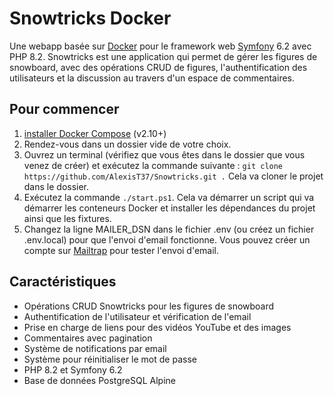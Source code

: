 # Snowtricks Docker

Une webapp basée sur [Docker](https://www.docker.com/) pour le framework web [Symfony](https://symfony.com) 6.2 avec PHP 8.2. Snowtricks est une application qui permet de gérer les figures de snowboard, avec des opérations CRUD de figures, l'authentification des utilisateurs et la discussion au travers d'un espace de commentaires.

## Pour commencer

1. [installer Docker Compose](https://docs.docker.com/compose/install/) (v2.10+)
2. Rendez-vous dans un dossier vide de votre choix.
3. Ouvrez un terminal (vérifiez que vous êtes dans le dossier que vous venez de créer) et exécutez la commande suivante :
`git clone https://github.com/AlexisT37/Snowtricks.git .`
Cela va cloner le projet dans le dossier.
4. Exécutez la commande `./start.ps1`. Cela va démarrer un script qui va démarrer les conteneurs Docker et installer les dépendances du projet ainsi que les fixtures.
5. Changez la ligne MAILER_DSN dans le fichier .env (ou créez un fichier .env.local) pour que l'envoi d'email fonctionne. Vous pouvez créer un compte sur [Mailtrap](https://mailtrap.io/) pour tester l'envoi d'email. 


## Caractéristiques

* Opérations CRUD Snowtricks pour les figures de snowboard
* Authentification de l'utilisateur et vérification de l'email
* Prise en charge de liens pour des vidéos YouTube et des images
* Commentaires avec pagination
* Système de notifications par email
* Système pour réinitialiser le mot de passe
* PHP 8.2 et Symfony 6.2
* Base de données PostgreSQL Alpine
